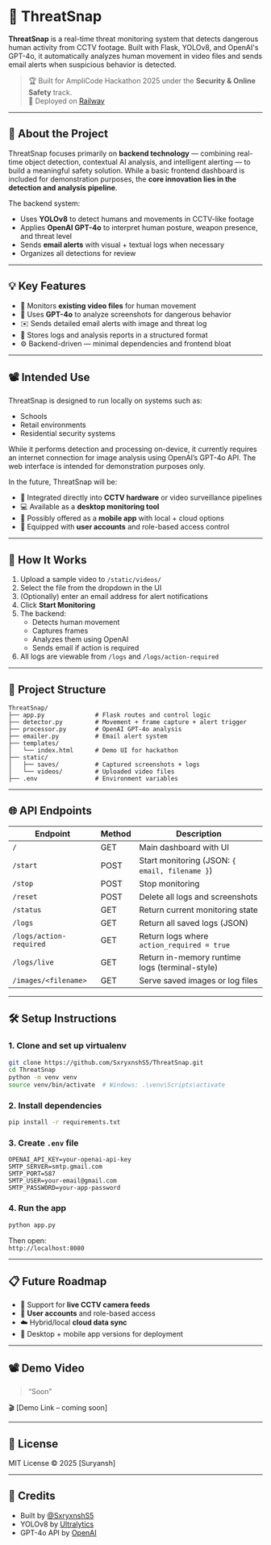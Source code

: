 # 🔐 ThreatSnap

**ThreatSnap** is a real-time threat monitoring system that detects dangerous human activity from CCTV footage. Built with Flask, YOLOv8, and OpenAI's GPT-4o, it automatically analyzes human movement in video files and sends email alerts when suspicious behavior is detected.

> 🏆 Built for AmpliCode Hackathon 2025 under the **Security & Online Safety** track.  
> 🚀 Deployed on [Railway](https://railway.app)

---

## 📌 About the Project

ThreatSnap focuses primarily on **backend technology** — combining real-time object detection, contextual AI analysis, and intelligent alerting — to build a meaningful safety solution. While a basic frontend dashboard is included for demonstration purposes, the **core innovation lies in the detection and analysis pipeline**.

The backend system:
- Uses **YOLOv8** to detect humans and movements in CCTV-like footage
- Applies **OpenAI GPT-4o** to interpret human posture, weapon presence, and threat level
- Sends **email alerts** with visual + textual logs when necessary
- Organizes all detections for review

---

## 💡 Key Features

- 📂 Monitors **existing video files** for human movement
- 🤖 Uses **GPT-4o** to analyze screenshots for dangerous behavior
- ✉️ Sends detailed email alerts with image and threat log
- 📁 Stores logs and analysis reports in a structured format
- ⚙️ Backend-driven — minimal dependencies and frontend bloat

---

## 📽 Intended Use

ThreatSnap is designed to run locally on systems such as:

- Schools
- Retail environments
- Residential security systems

While it performs detection and processing on-device, it currently requires an internet connection for image analysis using OpenAI’s GPT-4o API. The web interface is intended for demonstration purposes only.

In the future, ThreatSnap will be:

- 🔐 Integrated directly into **CCTV hardware** or video surveillance pipelines
- 💻 Available as a **desktop monitoring tool**
- 📱 Possibly offered as a **mobile app** with local + cloud options
- 👥 Equipped with **user accounts** and role-based access control

---

## 🧪 How It Works

1. Upload a sample video to `/static/videos/`
2. Select the file from the dropdown in the UI
3. (Optionally) enter an email address for alert notifications
4. Click **Start Monitoring**
5. The backend:
   - Detects human movement
   - Captures frames
   - Analyzes them using OpenAI
   - Sends email if action is required
6. All logs are viewable from `/logs` and `/logs/action-required`

---

## 🧱 Project Structure

```
ThreatSnap/
├── app.py              # Flask routes and control logic
├── detector.py         # Movement + frame capture + alert trigger
├── processor.py        # OpenAI GPT-4o analysis
├── emailer.py          # Email alert system
├── templates/
│   └── index.html      # Demo UI for hackathon
├── static/
│   ├── saves/          # Captured screenshots + logs
│   └── videos/         # Uploaded video files
├── .env                # Environment variables
```

---

## 🌐 API Endpoints

| Endpoint                  | Method | Description                                       |
|---------------------------|--------|---------------------------------------------------|
| `/`                       | GET    | Main dashboard with UI                            |
| `/start`                  | POST   | Start monitoring (JSON: `{ email, filename }`)    |
| `/stop`                   | POST   | Stop monitoring                                   |
| `/reset`                  | POST   | Delete all logs and screenshots                   |
| `/status`                 | GET    | Return current monitoring state                   |
| `/logs`                   | GET    | Return all saved logs (JSON)                      |
| `/logs/action-required`   | GET    | Return logs where `action_required = true`        |
| `/logs/live`              | GET    | Return in-memory runtime logs (terminal-style)    |
| `/images/<filename>`      | GET    | Serve saved images or log files                   |

---

## 🛠 Setup Instructions

### 1. Clone and set up virtualenv

```bash
git clone https://github.com/SxryxnshS5/ThreatSnap.git
cd ThreatSnap
python -m venv venv
source venv/bin/activate  # Windows: .\venv\Scripts\activate
```

### 2. Install dependencies

```bash
pip install -r requirements.txt
```

### 3. Create `.env` file

```env
OPENAI_API_KEY=your-openai-api-key
SMTP_SERVER=smtp.gmail.com
SMTP_PORT=587
SMTP_USER=your-email@gmail.com
SMTP_PASSWORD=your-app-password
```

### 4. Run the app

```bash
python app.py
```

Then open:  
`http://localhost:8080`

---

## 📋 Future Roadmap

- 🎥 Support for **live CCTV camera feeds**
- 👥 **User accounts** and role-based access
- ☁️ Hybrid/local **cloud data sync**
- 📱 Desktop + mobile app versions for deployment

---

## 📽 Demo Video

> “Soon”

🎬 [Demo Link – coming soon]

---

## 📃 License

MIT License © 2025 [Suryansh]

---

## 👏 Credits

- Built by [@SxryxnshS5](https://github.com/SxryxnshS5)
- YOLOv8 by [Ultralytics](https://github.com/ultralytics/ultralytics)
- GPT-4o API by [OpenAI](https://openai.com/gpt-4o)
